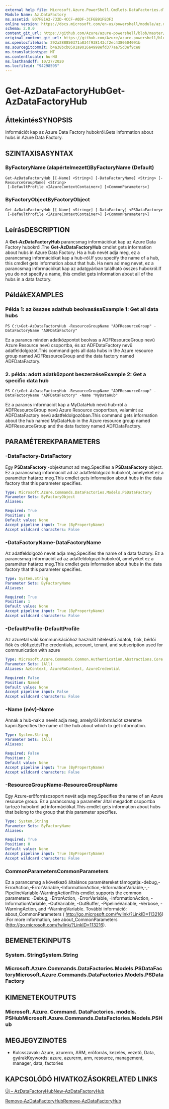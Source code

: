 ```yaml
---
external help file: Microsoft.Azure.PowerShell.Cmdlets.DataFactories.dll-Help.xml
Module Name: Az.DataFactory
ms.assetid: B07FE1A2-732D-4CCF-A0DF-3CF6B91FB3F3
online version: https://docs.microsoft.com/en-us/powershell/module/az.datafactory/get-azdatafactoryhub
schema: 2.0.0
content_git_url: https://github.com/Azure/azure-powershell/blob/master/src/DataFactory/DataFactoryV2/help/Get-AzDataFactoryHub.md
original_content_git_url: https://github.com/Azure/azure-powershell/blob/master/src/DataFactory/DataFactoryV2/help/Get-AzDataFactoryHub.md
ms.openlocfilehash: 292a288850371a834f938143cf2ec4380504091b
ms.sourcegitcommit: b4a38bcb0501a9016a4998efd377aa75d3ef9ce8
ms.translationtype: MT
ms.contentlocale: hu-HU
ms.lasthandoff: 10/27/2020
ms.locfileid: "94298595"
---
```

# <span data-ttu-id="cb0fc-101">Get-AzDataFactoryHub</span><span class="sxs-lookup"><span data-stu-id="cb0fc-101">Get-AzDataFactoryHub</span></span>

## <span data-ttu-id="cb0fc-102">Áttekintés</span><span class="sxs-lookup"><span data-stu-id="cb0fc-102">SYNOPSIS</span></span>
<span data-ttu-id="cb0fc-103">Információt kap az Azure Data Factory hubokról.</span><span class="sxs-lookup"><span data-stu-id="cb0fc-103">Gets information about hubs in Azure Data Factory.</span></span>

## <span data-ttu-id="cb0fc-104">SZINTAXISA</span><span class="sxs-lookup"><span data-stu-id="cb0fc-104">SYNTAX</span></span>

### <span data-ttu-id="cb0fc-105">ByFactoryName (alapértelmezett)</span><span class="sxs-lookup"><span data-stu-id="cb0fc-105">ByFactoryName (Default)</span></span>
```
Get-AzDataFactoryHub [[-Name] <String>] [-DataFactoryName] <String> [-ResourceGroupName] <String>
 [-DefaultProfile <IAzureContextContainer>] [<CommonParameters>]
```

### <span data-ttu-id="cb0fc-106">ByFactoryObject</span><span class="sxs-lookup"><span data-stu-id="cb0fc-106">ByFactoryObject</span></span>
```
Get-AzDataFactoryHub [[-Name] <String>] [-DataFactory] <PSDataFactory>
 [-DefaultProfile <IAzureContextContainer>] [<CommonParameters>]
```

## <span data-ttu-id="cb0fc-107">Leírás</span><span class="sxs-lookup"><span data-stu-id="cb0fc-107">DESCRIPTION</span></span>
<span data-ttu-id="cb0fc-108">A **Get-AzDataFactoryHub** parancsmag információkat kap az Azure Data Factory hubokról.</span><span class="sxs-lookup"><span data-stu-id="cb0fc-108">The **Get-AzDataFactoryHub** cmdlet gets information about hubs in Azure Data Factory.</span></span>
<span data-ttu-id="cb0fc-109">Ha a hub nevét adja meg, ez a parancsmag információkat kap a hub-ról.</span><span class="sxs-lookup"><span data-stu-id="cb0fc-109">If you specify the name of a hub, this cmdlet gets information about that hub.</span></span>
<span data-ttu-id="cb0fc-110">Ha nem ad meg nevet, ez a parancsmag információkat kap az adatgyárban található összes hubokról.</span><span class="sxs-lookup"><span data-stu-id="cb0fc-110">If you do not specify a name, this cmdlet gets information about all of the hubs in a data factory.</span></span>

## <span data-ttu-id="cb0fc-111">Példák</span><span class="sxs-lookup"><span data-stu-id="cb0fc-111">EXAMPLES</span></span>

### <span data-ttu-id="cb0fc-112">Példa 1: az összes adathub beolvasása</span><span class="sxs-lookup"><span data-stu-id="cb0fc-112">Example 1: Get all data hubs</span></span>
```
PS C:\>Get-AzDataFactoryHub -ResourceGroupName "ADFResourceGroup" -DataFactoryName "ADFDataFactory"
```

<span data-ttu-id="cb0fc-113">Ez a parancs minden adatközpontot beolvas a ADFResourceGroup nevű Azure Resource nevű csoportba, és az ADFDataFactory nevű adatfeldolgozót.</span><span class="sxs-lookup"><span data-stu-id="cb0fc-113">This command gets all data hubs in the Azure resource group named ADFResourceGroup and the data factory named ADFDataFactory.</span></span>

### <span data-ttu-id="cb0fc-114">2. példa: adott adatközpont beszerzése</span><span class="sxs-lookup"><span data-stu-id="cb0fc-114">Example 2: Get a specific data hub</span></span>
```
PS C:\>Get-AzDataFactoryHub -ResourceGroupName "ADFResourceGroup" -DataFactoryName "ADFDataFactory" -Name "MyDataHub"
```

<span data-ttu-id="cb0fc-115">Ez a parancs információt kap a MyDataHub nevű hub-ról a ADFResourceGroup nevű Azure Resource csoportban, valamint az ADFDataFactory nevű adatfeldolgozóban.</span><span class="sxs-lookup"><span data-stu-id="cb0fc-115">This command gets information about the hub named MyDataHub in the Azure resource group named ADFResourceGroup and the data factory named ADFDataFactory.</span></span>

## <span data-ttu-id="cb0fc-116">PARAMÉTEREK</span><span class="sxs-lookup"><span data-stu-id="cb0fc-116">PARAMETERS</span></span>

### <span data-ttu-id="cb0fc-117">-DataFactory</span><span class="sxs-lookup"><span data-stu-id="cb0fc-117">-DataFactory</span></span>
<span data-ttu-id="cb0fc-118">Egy **PSDataFactory** -objektumot ad meg.</span><span class="sxs-lookup"><span data-stu-id="cb0fc-118">Specifies a **PSDataFactory** object.</span></span>
<span data-ttu-id="cb0fc-119">Ez a parancsmag információt ad az adatfeldolgozó hubokról, amelyeket ez a paraméter határoz meg.</span><span class="sxs-lookup"><span data-stu-id="cb0fc-119">This cmdlet gets information about hubs in the data factory that this parameter specifies.</span></span>

```yaml
Type: Microsoft.Azure.Commands.DataFactories.Models.PSDataFactory
Parameter Sets: ByFactoryObject
Aliases:

Required: True
Position: 0
Default value: None
Accept pipeline input: True (ByPropertyName)
Accept wildcard characters: False
```

### <span data-ttu-id="cb0fc-120">-DataFactoryName</span><span class="sxs-lookup"><span data-stu-id="cb0fc-120">-DataFactoryName</span></span>
<span data-ttu-id="cb0fc-121">Az adatfeldolgozó nevét adja meg.</span><span class="sxs-lookup"><span data-stu-id="cb0fc-121">Specifies the name of a data factory.</span></span>
<span data-ttu-id="cb0fc-122">Ez a parancsmag információt ad az adatfeldolgozó hubokról, amelyeket ez a paraméter határoz meg.</span><span class="sxs-lookup"><span data-stu-id="cb0fc-122">This cmdlet gets information about hubs in the data factory that this parameter specifies.</span></span>

```yaml
Type: System.String
Parameter Sets: ByFactoryName
Aliases:

Required: True
Position: 1
Default value: None
Accept pipeline input: True (ByPropertyName)
Accept wildcard characters: False
```

### <span data-ttu-id="cb0fc-123">-DefaultProfile</span><span class="sxs-lookup"><span data-stu-id="cb0fc-123">-DefaultProfile</span></span>
<span data-ttu-id="cb0fc-124">Az azuretal való kommunikációhoz használt hitelesítő adatok, fiók, bérlői fiók és előfizetés</span><span class="sxs-lookup"><span data-stu-id="cb0fc-124">The credentials, account, tenant, and subscription used for communication with azure</span></span>

```yaml
Type: Microsoft.Azure.Commands.Common.Authentication.Abstractions.Core.IAzureContextContainer
Parameter Sets: (All)
Aliases: AzContext, AzureRmContext, AzureCredential

Required: False
Position: Named
Default value: None
Accept pipeline input: False
Accept wildcard characters: False
```

### <span data-ttu-id="cb0fc-125">-Name (név)</span><span class="sxs-lookup"><span data-stu-id="cb0fc-125">-Name</span></span>
<span data-ttu-id="cb0fc-126">Annak a hub-nak a nevét adja meg, amelyről információt szeretne kapni.</span><span class="sxs-lookup"><span data-stu-id="cb0fc-126">Specifies the name of the hub about which to get information.</span></span>

```yaml
Type: System.String
Parameter Sets: (All)
Aliases:

Required: False
Position: 2
Default value: None
Accept pipeline input: True (ByPropertyName)
Accept wildcard characters: False
```

### <span data-ttu-id="cb0fc-127">-ResourceGroupName</span><span class="sxs-lookup"><span data-stu-id="cb0fc-127">-ResourceGroupName</span></span>
<span data-ttu-id="cb0fc-128">Egy Azure-erőforráscsoport nevét adja meg.</span><span class="sxs-lookup"><span data-stu-id="cb0fc-128">Specifies the name of an Azure resource group.</span></span>
<span data-ttu-id="cb0fc-129">Ez a parancsmag a paraméter által megadott csoportba tartozó hubokról ad információkat.</span><span class="sxs-lookup"><span data-stu-id="cb0fc-129">This cmdlet gets information about hubs that belong to the group that this parameter specifies.</span></span>

```yaml
Type: System.String
Parameter Sets: ByFactoryName
Aliases:

Required: True
Position: 0
Default value: None
Accept pipeline input: True (ByPropertyName)
Accept wildcard characters: False
```

### <span data-ttu-id="cb0fc-130">CommonParameters</span><span class="sxs-lookup"><span data-stu-id="cb0fc-130">CommonParameters</span></span>
<span data-ttu-id="cb0fc-131">Ez a parancsmag a következő általános paramétereket támogatja:-debug,-ErrorAction,-ErrorVariable,-InformationAction,-InformationVariable,-,-PipelineVariable-WarningAction</span><span class="sxs-lookup"><span data-stu-id="cb0fc-131">This cmdlet supports the common parameters: -Debug, -ErrorAction, -ErrorVariable, -InformationAction, -InformationVariable, -OutVariable, -OutBuffer, -PipelineVariable, -Verbose, -WarningAction, and -WarningVariable.</span></span> <span data-ttu-id="cb0fc-132">További információ: about_CommonParameters ( http://go.microsoft.com/fwlink/?LinkID=113216) .</span><span class="sxs-lookup"><span data-stu-id="cb0fc-132">For more information, see about_CommonParameters (http://go.microsoft.com/fwlink/?LinkID=113216).</span></span>

## <span data-ttu-id="cb0fc-133">BEMENETEK</span><span class="sxs-lookup"><span data-stu-id="cb0fc-133">INPUTS</span></span>

### <span data-ttu-id="cb0fc-134">System. String</span><span class="sxs-lookup"><span data-stu-id="cb0fc-134">System.String</span></span>

### <span data-ttu-id="cb0fc-135">Microsoft.Azure.Commands.DataFactories.Models.PSDataFactory</span><span class="sxs-lookup"><span data-stu-id="cb0fc-135">Microsoft.Azure.Commands.DataFactories.Models.PSDataFactory</span></span>

## <span data-ttu-id="cb0fc-136">KIMENETEK</span><span class="sxs-lookup"><span data-stu-id="cb0fc-136">OUTPUTS</span></span>

### <span data-ttu-id="cb0fc-137">Microsoft. Azure. Command. DataFactories. models. PSHub</span><span class="sxs-lookup"><span data-stu-id="cb0fc-137">Microsoft.Azure.Commands.DataFactories.Models.PSHub</span></span>

## <span data-ttu-id="cb0fc-138">MEGJEGYZI</span><span class="sxs-lookup"><span data-stu-id="cb0fc-138">NOTES</span></span>
* <span data-ttu-id="cb0fc-139">Kulcsszavak: Azure, azurerm, ARM, erőforrás, kezelés, vezető, Data, gyárak</span><span class="sxs-lookup"><span data-stu-id="cb0fc-139">Keywords: azure, azurerm, arm, resource, management, manager, data, factories</span></span>

## <span data-ttu-id="cb0fc-140">KAPCSOLÓDÓ HIVATKOZÁSOK</span><span class="sxs-lookup"><span data-stu-id="cb0fc-140">RELATED LINKS</span></span>

[<span data-ttu-id="cb0fc-141">Új – AzDataFactoryHub</span><span class="sxs-lookup"><span data-stu-id="cb0fc-141">New-AzDataFactoryHub</span></span>](./New-AzDataFactoryHub.md)

[<span data-ttu-id="cb0fc-142">Remove-AzDataFactoryHub</span><span class="sxs-lookup"><span data-stu-id="cb0fc-142">Remove-AzDataFactoryHub</span></span>](./Remove-AzDataFactoryHub.md)


